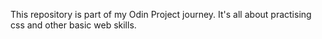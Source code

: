 This repository is part of my Odin Project journey. It's all about practising css and other basic web skills.
